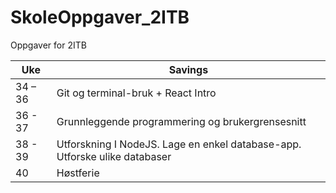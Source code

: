 # SkoleOppgaver_2ITB
Oppgaver for 2ITB

| Uke    | Savings |
| -------- | ------- |
| 34 – 36  | Git og terminal-bruk​ + React Intro    |
| 36 - 37  | Grunnleggende programmering og brukergrensesnitt     |
| 38 - 39  | Utforskning I NodeJS. Lage en enkel database-app.​ Utforske ulike databaser    |
| 40  | Høstferie    |

